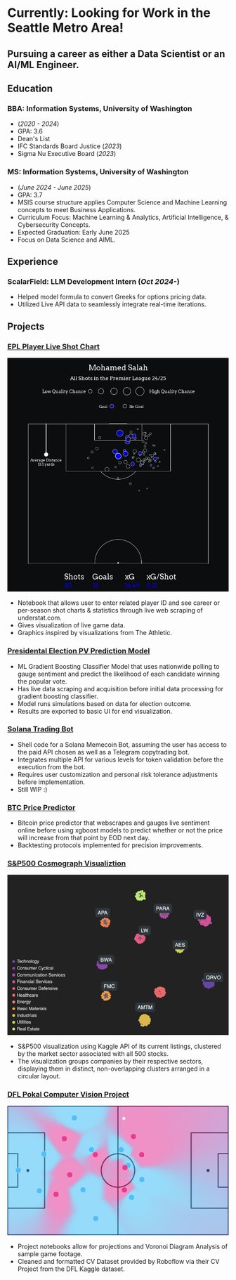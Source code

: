 # Currently: Looking for Work in the Seattle Metro Area!

## Pursuing a career as either a Data Scientist or an AI/ML Engineer. 

## Education

### BBA: Information Systems, University of Washington
- (_2020 - 2024_)
- GPA: 3.6
- Dean's List
- IFC Standards Board Justice (_2023_)
- Sigma Nu Executive Board (_2023_)

### MS: Information Systems, University of Washington 
- (_June 2024 - June 2025_)
- GPA: 3.7
- MSIS course structure  applies Computer Science and Machine Learning concepts to meet Business Applications.
- Curriculum Focus: Machine Learning & Analytics, Artificial Intelligence, & Cybersecurity Concepts.
- Expected Graduation: Early June 2025
- Focus on Data Science and AIML.

## Experience
### ScalarField: LLM Development Intern (_Oct 2024-_)
- Helped model formula to convert Greeks for options pricing data.
- Utilized Live API data to seamlessly integrate real-time iterations.

## Projects
### [EPL Player Live Shot Chart](https://github.com/mykldggn/EPLPlayerShotChart)
![Example Output](/assets/img/miscsalahoutput25.png)
- Notebook that allows user to enter related player ID and see career or per-season shot charts & statistics through live web scraping of understat.com.
- Gives visualization of live game data.
- Graphics inspired by visualizations from The Athletic.

### [Presidental Election PV Prediction Model](https://github.com/mykldggn/ElectionPredictionModel)
- ML Gradient Boosting Classifier Model that uses nationwide polling to gauge sentiment and predict the likelihood of each candidate winning the popular vote.
- Has live data scraping and acquisition before initial data processing for gradient boosting classifier.
- Model runs simulations based on data for election outcome.
- Results are exported to basic UI for end visualization.

### [Solana Trading Bot](https://github.com/mykldggn/SolanaBOT)
- Shell code for a Solana Memecoin Bot, assuming the user has access to the paid API chosen as well as a Telegram copytrading bot.
- Integrates multiple API for various levels for token validation before the execution from the bot. 
- Requires user customization and personal risk tolerance adjustments before implementation.
- Still WIP :)

### [BTC Price Predictor](https://github.com/mykldggn/BTCPricePredictor)
- Bitcoin price predictor that webscrapes and gauges live sentiment online before using xgboost models to predict whether or not the price will increase from that point by EOD next day.
- Backtesting protocols implemented for precision improvements.

### [S&P500 Cosmograph Visualiztion](https://github.com/mykldggn/S-P500_Cosmograph)
![Example Project](/assets/img/SNPcosmo.png)
- S&P500 visualization using Kaggle API of its current listings, clustered by the market sector associated with all 500 stocks.
- The visualization groups companies by their respective sectors, displaying them in distinct, non-overlapping clusters arranged in a circular layout.

### [DFL Pokal Computer Vision Project](https://github.com/mykldggn/SoccerCVProj1)
![Example Output](/assets/img/voronoi.png)
- Project notebooks allow for projections and Voronoi Diagram Analysis of sample game footage.
- Cleaned and formatted CV Dataset provided by Roboflow via their CV Project from the DFL Kaggle dataset.
